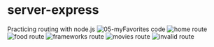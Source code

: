 # server-express
Practicing routing with node.js
![05-myFavorites code](https://user-images.githubusercontent.com/89818936/131605811-c9ca931c-8fe2-47bf-8c9c-6c7d81fa5fb6.png)
![home route](https://user-images.githubusercontent.com/89818936/131604803-97abb09d-d42a-49c9-9cc3-46331f1434be.png) ![food route](https://user-images.githubusercontent.com/89818936/131604883-8d9cba4e-f58c-4e74-aac9-1eadda91ea58.png)
![frameworks route](https://user-images.githubusercontent.com/89818936/131604899-b82a8b96-a321-47c9-ba99-a297ebb11579.png) ![movies route](https://user-images.githubusercontent.com/89818936/131604907-6d99d748-c8b9-4fdd-9504-7bf04a33e079.png)
![invalid route](https://user-images.githubusercontent.com/89818936/131604920-66a0211c-6b57-4645-8239-c62f0199db2e.png)


